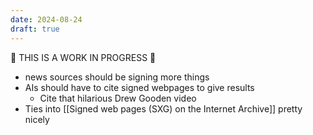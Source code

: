 ```yaml
---
date: 2024-08-24
draft: true
---
```

🚧 THIS IS A WORK IN PROGRESS 🚧 

- news sources should be signing more things
- AIs should have to cite signed webpages to give results
	- Cite that hilarious Drew Gooden video
- Ties into [[Signed web pages (SXG) on the Internet Archive]] pretty nicely